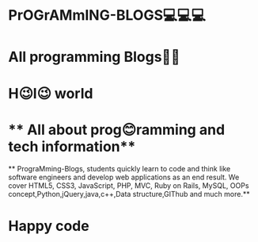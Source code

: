 # PrOGrAMmING-BLOGS💻💻💻

# All programming Blogs📖📖

# H😉l😉 world
# ** All about prog😊ramming and tech information**

** PrograMming-Blogs, students quickly learn to code and think like software engineers and develop web applications as an end result. We cover HTML5, CSS3, JavaScript, PHP, MVC, Ruby on Rails, MySQL, OOPs concept,Python,jQuery,java,c++,Data structure,GIThub and much more.**


# Happy code 
